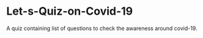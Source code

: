 # Let-s-Quiz-on-Covid-19
A quiz containing list of questions to check the awareness around covid-19.
